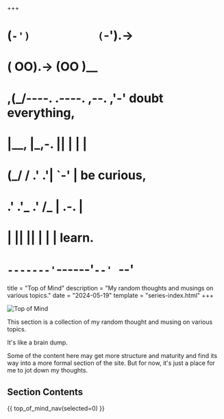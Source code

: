 +++
#   (`-')           (`-').->
#   ( OO).->        (OO )__
# ,(_/----. .----. ,--. ,'-' doubt everything,
# |__,    |\_,-.  ||  | |  |
#  (_/   /    .' .'|  `-'  | be curious,
#  .'  .'_  .'  /_ |  .-.  |
# |       ||      ||  | |  | learn.
# `-------'`------'`--' `--'

title = "Top of Mind"
description = "My random thoughts and musings on various topics."
date = "2024-05-19"
template = "series-index.html"
+++

![Top of Mind](/images/2024/top-of-mind.png)

This section is a collection of my random thought and musing on various topics.

It's like a brain dump. 

Some of the content here may get more structure and maturity and find
its way into a more formal section of the site. But for now, it's just a place
for me to jot down my thoughts.

## Section Contents

{{ top_of_mind_nav(selected=0) }}